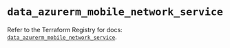 # `data_azurerm_mobile_network_service`

Refer to the Terraform Registry for docs: [`data_azurerm_mobile_network_service`](https://registry.terraform.io/providers/hashicorp/azurerm/4.24.0/docs/data-sources/mobile_network_service).
